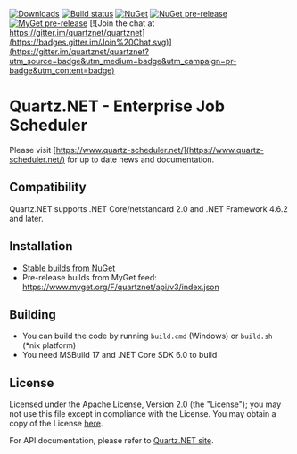 [![Downloads](https://img.shields.io/nuget/dt/Quartz)](#)
[![Build status](https://ci.appveyor.com/api/projects/status/d9ahvu9u77qjhx9r/branch/master?svg=true)](https://ci.appveyor.com/project/lahma/quartznet-6fcn8/branch/master)
[![NuGet](http://img.shields.io/nuget/v/Quartz.svg)](https://www.nuget.org/packages/Quartz/)
[![NuGet pre-release](http://img.shields.io/nuget/vpre/Quartz.svg)](https://www.nuget.org/packages/Quartz/)
[![MyGet pre-release](https://img.shields.io/myget/quartznet/vpre/Quartz)](#)
[![Join the chat at https://gitter.im/quartznet/quartznet](https://badges.gitter.im/Join%20Chat.svg)](https://gitter.im/quartznet/quartznet?utm_source=badge&utm_medium=badge&utm_campaign=pr-badge&utm_content=badge)

# Quartz.NET - Enterprise Job Scheduler

Please visit [https://www.quartz-scheduler.net/](https://www.quartz-scheduler.net/) for up to date news and documentation.

## Compatibility

Quartz.NET supports .NET Core/netstandard 2.0 and .NET Framework 4.6.2 and later.

## Installation

* [Stable builds from NuGet](https://www.nuget.org/packages?q=owner%3AQuartz.NET)
* Pre-release builds from MyGet feed: https://www.myget.org/F/quartznet/api/v3/index.json

## Building

* You can build the code by running `build.cmd` (Windows) or `build.sh` (*nix platform)
* You need MSBuild 17 and .NET Core SDK 6.0 to build

## License

Licensed under the Apache License, Version 2.0 (the "License"); you may not 
use this file except in compliance with the License. You may obtain a copy 
of the License [here](http://www.apache.org/licenses/LICENSE-2.0).

For API documentation, please refer to [Quartz.NET site](http://quartznet.sourceforge.net/apidoc/3.0/html/).
